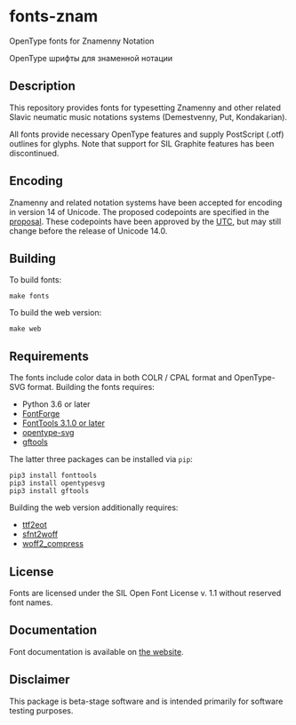 # fonts-znam

OpenType fonts for Znamenny Notation

OpenType шрифты для знаменной нотации

## Description

This repository provides fonts for typesetting Znamenny and other related
Slavic neumatic music notations systems (Demestvenny, Put, Kondakarian).

All fonts provide necessary OpenType features and supply
PostScript (.otf) outlines for glyphs. Note that support for SIL Graphite
features has been discontinued.

## Encoding

Znamenny and related notation systems have been accepted for encoding
in version 14 of Unicode.
The proposed codepoints are specified in the
[proposal](https://www.ponomar.net/files/palaeoslavic.pdf). These codepoints
have been approved by the 
[UTC](http://www.unicode.org/consortium/utc.html), but may still change
before the release of Unicode 14.0.

## Building

To build fonts:

```
make fonts
```

To build the web version:

```
make web
```

## Requirements

The fonts include color data in both COLR / CPAL format and OpenType-SVG format.
Building the fonts requires:

* Python 3.6 or later
* [FontForge](https://github.com/fontforge/fontforge)
* [FontTools 3.1.0 or later](https://github.com/fonttools/fonttools)
* [opentype-svg](https://github.com/adobe-type-tools/opentype-svg)
* [gftools](https://github.com/googlefonts/gftools)

The latter three packages can be installed via `pip`:

```
pip3 install fonttools
pip3 install opentypesvg
pip3 install gftools
```

Building the web version additionally requires:

* [ttf2eot](https://github.com/wget/ttf2eot)
* [sfnt2woff](https://github.com/wget/sfnt2woff/)
* [woff2_compress](https://github.com/google/woff2)

## License

Fonts are licensed under the SIL Open Font License v. 1.1
without reserved font names.


## Documentation

Font documentation is available on [the website](https://www.ponomar.net/files/fonts-znam.pdf).

## Disclaimer

This package is beta-stage software and is intended primarily for
software testing purposes.

